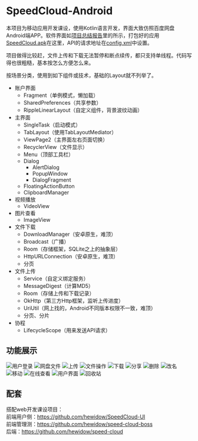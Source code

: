 # SpeedCloud-Android
本项目为移动应用开发课设，使用Kotlin语言开发，界面大致仿照百度网盘Android端APP。软件界面如[项目总结报告](https://github.com/hewidow/SpeedCloud-Android/blob/master/%E9%A1%B9%E7%9B%AE%E6%80%BB%E7%BB%93%E6%8A%A5%E5%91%8A.docx)里的所示，打包好的应用[SpeedCloud.apk](https://github.com/hewidow/SpeedCloud-Android/releases/latest)在这里，API的请求地址在[config.xml](https://github.com/hewidow/SpeedCloud-Android/blob/master/app/src/main/res/values/config.xml)中设置。

项目做得比较赶，文件上传和下载无法暂停和断点续传，都只支持单线程。代码写得也很粗糙，基本按怎么方便怎么来。

按场景分类，使用到如下组件或技术，基础的Layout就不列举了。
- 账户界面
    - Fragment（单例模式，懒加载）
    - SharedPreferences（共享参数）
    - RippleLinearLayout（自定义组件，背景波纹动画）
- 主界面
    - SingleTask（启动模式）
    - TabLayout（使用TabLayoutMediator）
    - ViewPage2（主界面左右页面切换）
    - RecyclerView（文件显示）
    - Menu（顶部工具栏）
    - Dialog
        - AlertDialog
        - PopupWindow
        - DialogFragment
    - FloatingActionButton
    - ClipboardManager
- 视频播放
    - VideoView
- 图片查看
    - ImageView
- 文件下载
    - DownloadManager（安卓原生，难顶）
    - Broadcast（广播）
    - Room（存储框架，SQLite之上的抽象层）
    - HttpURLConnection（安卓原生，难顶）
    - 分页
- 文件上传
    - Service（自定义绑定服务）
    - MessageDigest（计算MD5）
    - Room（存储上传和下载记录）
    - OkHttp（第三方Http框架，监听上传进度）
    - UriUtil（网上找的，Android不同版本权限不一致，难顶）
    - 分页、分片
- 协程
    - LifecycleScope（用来发送API请求）

## 功能展示

![用户登录](https://github.com/hewidow/SpeedCloud-Android/assets/23414174/dd218636-8dd5-4623-b540-2bfb22f89801 "用户登录")
![网盘文件](https://github.com/hewidow/SpeedCloud-Android/assets/23414174/d690f4ca-f32e-4055-a4a6-f75719cdd185 "网盘文件")
![上传](https://github.com/hewidow/SpeedCloud-Android/assets/23414174/3f051422-bec8-42dd-8c76-ced4ba2a60a9 "上传")
![文件操作](https://github.com/hewidow/SpeedCloud-Android/assets/23414174/498188a3-80d4-4dd6-ad5a-eda4a722015e "文件操作")
![下载](https://github.com/hewidow/SpeedCloud-Android/assets/23414174/dd9a800c-3ff6-4ea9-8f29-c08bbdfa4a47 "下载")
![分享](https://github.com/hewidow/SpeedCloud-Android/assets/23414174/fec1abf2-772e-4d39-a60d-9f45b52f79dd "分享")
![删除](https://github.com/hewidow/SpeedCloud-Android/assets/23414174/fc0bce41-eb21-41c6-be1a-f322257ec669 "删除")
![改名](https://github.com/hewidow/SpeedCloud-Android/assets/23414174/78e4dba4-88e4-4688-b65f-bad41d1e1fd9 "改名")
![移动](https://github.com/hewidow/SpeedCloud-Android/assets/23414174/2d321a42-37b2-4a62-8f88-d1ea3d5cd744 "移动")
![在线查看](https://github.com/hewidow/SpeedCloud-Android/assets/23414174/0f7adc2f-9edb-4e7b-bfa9-eb14f8a943de "在线查看")
![用户界面](https://github.com/hewidow/SpeedCloud-Android/assets/23414174/c0f2e7fd-5d13-4c9b-97fc-8a1721526df8 "用户界面")
![回收站](https://github.com/hewidow/SpeedCloud-Android/assets/23414174/6f3edb78-1b8a-4ab0-89a0-00c01c1d83a0 "回收站")

## 配套
搭配web开发课设项目：  
前端用户侧：https://github.com/hewidow/SpeedCloud-UI  
前端管理测：https://github.com/hewidow/speed-cloud-boss  
后端：https://github.com/hewidow/speed-cloud


